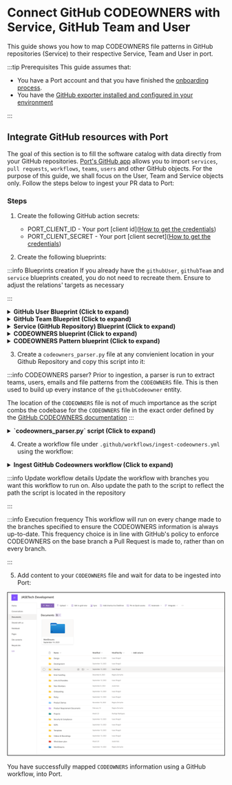 # Connect GitHub CODEOWNERS with Service, GitHub Team and User

This guide shows you how to map CODEOWNERS file patterns in GitHub repositories (Service) to their respective Service, Team and User in port.

:::tip Prerequisites
This guide assumes that:
- You have a Port account and that you have finished the [onboarding process](/quickstart).
- You have the [GitHub exporter installed and configured in your environment](/build-your-software-catalog/sync-data-to-catalog/git/github/installation.md)

:::

## Integrate GitHub resources with Port
The goal of this section is to fill the software catalog with data directly from your GitHub repositories. [Port's GitHub app](https://docs.getport.io/build-your-software-catalog/sync-data-to-catalog/git/github/) allows you to import `services`, `pull requests`, `workflows`, `teams`, `users` and other GitHub objects. For the purpose of this guide, we shall focus on the User, Team and Service objects only. Follow the steps below to ingest your PR data to Port:

### Steps

1. Create the following GitHub action secrets:
    * PORT_CLIENT_ID - Your port [client id]([How to get the credentials](https://docs.getport.io/build-your-software-catalog/sync-data-to-catalog/api/#find-your-port-credentials))
    * PORT_CLIENT_SECRET - Your port [client secret]([How to get the credentials](https://docs.getport.io/build-your-software-catalog/sync-data-to-catalog/api/#find-your-port-credentials))

2. Create the following blueprints:

:::info Blueprints creation
If you already have the `githubUser`, `githubTeam` and `service` blueprints created, you do not need to recreate them. Ensure to adjust the relations' targets as necessary

:::

<details>
<summary><b>GitHub User Blueprint (Click to expand)</b></summary>

```json showLineNumbers
{
  "identifier": "githubUser",
  "title": "Github User",
  "icon": "Microservice",
  "schema": {
    "properties": {},
    "required": []
  },
  "mirrorProperties": {},
  "calculationProperties": {},
  "aggregationProperties": {},
  "relations": {
    "user": {
      "title": "User",
      "target": "user",
      "required": false,
      "many": false
    }
  }
}
```

</details>

<details>
<summary><b>GitHub Team Blueprint (Click to expand)</b></summary>

```json showLineNumbers
{
  "identifier": "githubTeam",
  "title": "GitHub Team",
  "icon": "Github",
  "schema": {
    "properties": {
      "slug": {
        "title": "Slug",
        "type": "string"
      },
      "description": {
        "title": "Description",
        "type": "string"
      },
      "link": {
        "title": "Link",
        "icon": "Link",
        "type": "string",
        "format": "url"
      },
      "permission": {
        "title": "Permission",
        "type": "string"
      },
      "notification_setting": {
        "title": "Notification Setting",
        "type": "string"
      }
    },
    "required": []
  },
  "mirrorProperties": {},
  "calculationProperties": {},
  "relations": {}
}
```

</details>


<details>
<summary><b>Service (GitHub Repository) Blueprint (Click to expand)</b></summary>

```json showLineNumbers
{
  "identifier": "service",
  "title": "Service",
  "icon": "Microservice",
  "schema": {
    "properties": {
      "readme": {
        "title": "README",
        "type": "string",
        "format": "markdown"
      },
      "url": {
        "title": "Service URL",
        "type": "string",
        "format": "url"
      },
      "defaultBranch": {
        "title": "Default branch",
        "type": "string"
      }
    },
    "required": []
  },
  "mirrorProperties": {},
  "calculationProperties": {},
  "relations": {}
}
```

</details>

<details>
<summary><b>CODEOWNERS blueprint (Click to expand)</b></summary>

```json showLineNumbers
{
  "identifier": "githubCodeowners",
  "description": "This blueprint represents a CODEOWNERS file in a service",
  "title": "Github Codeowners",
  "icon": "Github",
  "schema": {
    "properties": {
      "location": {
        "type": "string",
        "title": "File location",
        "description": "File path to CODEOWNERS file"
      }
    },
    "required": []
  },
  "mirrorProperties": {},
  "calculationProperties": {},
  "aggregationProperties": {},
  "relations": {
    "service": {
      "title": "Service",
      "target": "service",
      "required": false,
      "many": false
    }
  }
}
```

</details>

<details>
<summary><b>CODEOWNERS Pattern blueprint (Click to expand)</b></summary>

```json showLineNumbers
{
  "identifier": "githubCodeownersPattern",
  "description": "This blueprint represents a pattern in a CODEOWNERS file from a service",
  "title": "Github Codeowners Pattern",
  "icon": "Github",
  "schema": {
    "properties": {
      "pattern": {
        "type": "string",
        "title": "File & Folder pattern",
        "description": "Regex pattern depicting the folder or file the teams and users have access to"
      }
    },
    "required": []
  },
  "mirrorProperties": {},
  "calculationProperties": {},
  "aggregationProperties": {},
  "relations": {
    "service": {
      "title": "Service",
      "target": "githubRepository",
      "required": false,
      "many": false
    },
    "user": {
      "title": "Users",
      "target": "githubUser",
      "required": false,
      "many": true
    },
    "codeownersFile": {
      "title": "Codeowners File",
      "target": "githubCodeowners",
      "required": true,
      "many": false
    },
    "team": {
      "title": "Teams",
      "target": "githubTeam",
      "required": false,
      "many": true
    }
  }
}

```

</details>

3. Create a `codeowners_parser.py` file at any convienient location in your Github Repository and copy this script into it:

:::info CODEOWNERS parser?
Prior to ingestion, a parser is run to extract teams, users, emails and file patterns from the `CODEOWNERS` file. This is then used to build up every instance of the `githubCodeowner` entity.

The location of the `CODEOWNERS` file is not of much importance as the script combs the codebase for the `CODEOWNERS` file in the exact order defined by the [GitHub CODEOWNERS documentation](https://docs.github.com/en/repositories/managing-your-repositorys-settings-and-features/customizing-your-repository/about-code-owners#codeowners-file-location)
:::

<details>
<summary><b>`codeowners_parser.py` script (Click to expand)</b></summary>

```python showLineNumbers
import asyncio
import os
import re
import sys
from dataclasses import dataclass
from enum import StrEnum
from typing import Any

import httpx
import requests
from loguru import logger

PORT_API_URL = "https://api.getport.io/v1"
PORT_CLIENT_ID = os.getenv("PORT_CLIENT_ID")
PORT_CLIENT_SECRET = os.getenv("PORT_CLIENT_SECRET")
REPOSITORY_NAME = os.getenv("REPO_NAME")

CODEOWNERS_PATTERN_BLUEPRINT = "githubCodeownersPattern"
CODEOWNERS_BLUEPRINT = "githubCodeowners"

CODEOWNERS_FILE_PATHS = [
    ".github/CODEOWNERS",
    "CODEOWNERS",
    "docs/CODEOWNERS",
]


def get_codeowner_file():
    for path in CODEOWNERS_FILE_PATHS:
        if os.path.isfile(path):
            return path

    return None


CODEOWNERS_FILE = get_codeowner_file()

if not CODEOWNERS_FILE:
    logger.error("Error parsing file: CODEOWNERS not found in the right location")
    sys.exit(1)


# Get Port Access Token
credentials = {"clientId": PORT_CLIENT_ID, "clientSecret": PORT_CLIENT_SECRET}
token_response = requests.post(f"{PORT_API_URL}/auth/access_token", json=credentials)
if not token_response.ok:
    logger.error(f"Error retrieving access token: {token_response.json()}")
    sys.exit(1)

access_token = token_response.json()["accessToken"]

# You can now use the value in access_token when making further requests
headers = {"Authorization": f"Bearer {access_token}"}


async def add_entity_to_port(client: httpx.AsyncClient, blueprint_id, entity_object):
    """A function to create the passed entity in Port

    Params
    --------------
    blueprint_id: str
        The blueprint id to create the entity in Port

    entity_object: dict
        The entity to add in your Port catalog

    Returns
    --------------
    response: dict
        The response object after calling the webhook
    """
    logger.info(f"Adding entity to Port: {entity_object}")
    response = await client.post(
        (
            f"{PORT_API_URL}/blueprints/"
            f"{blueprint_id}/entities?upsert=true&merge=true"
        ),
        json=entity_object,
        headers=headers,
    )
    if not response.is_success:
        logger.info(f"Ingesting {blueprint_id} entity to port failed, skipping...")
    logger.info(f"Added entity to Port: {entity_object}")


def remove_comment_lines(text: list[str]):
    COMMENT_CHAR = "#"
    for line in text:
        if (current_line := line.strip()) and not current_line.startswith(COMMENT_CHAR):
            yield line


def split_pattern_into_tokens(text: str):
    return text.split()


EMAIL_REGEX = r"^[a-zA-Z0-9_.+-]+@[a-zA-Z0-9-]+\.[a-zA-Z0-9-.]+$"
TEAM_REGEX = r"\@[\w|-]+\/[\w+|-]+"
USERNAME_REGEX = r"\@[\w|-]+"


class GithubEntityType(StrEnum):
    USERNAME = "username"
    EMAIL = "email"
    TEAM = "team"


@dataclass
class GithubEntity:
    type: GithubEntityType
    value: str
    pattern: str


PATTERNS = {
    GithubEntityType.USERNAME: USERNAME_REGEX,
    GithubEntityType.EMAIL: EMAIL_REGEX,
    GithubEntityType.TEAM: TEAM_REGEX,
}

def convert_to_valid_characters(input_string):
    pattern = r"[^A-Za-z0-9@_.:\\/=-]"
    output_string = re.sub(pattern, "@", input_string)

    return output_string

def parse_string_to_entity_type(text: str):
    for key, value in PATTERNS.items():
        if re.fullmatch(value, text):
            return key, text

    return None


def create_entity_from_value(
    entity_type: GithubEntityType, value: str, pattern: str
) -> GithubEntity:
    if entity_type == GithubEntityType.USERNAME:
        value = value.replace("@", "")
    entity = GithubEntity(entity_type, value, pattern)
    return entity


async def provide_entities():
    with open(CODEOWNERS_FILE) as codeowners:
        # CODEOWNERS files aren't supposed to be more than 3mb so we can
        # safely load into memory
        cleaned_lines = remove_comment_lines(codeowners.readlines())

    for cleaned_line in cleaned_lines:
        tokens = split_pattern_into_tokens(cleaned_line)
        pattern, *entities = tokens
        valid_entries = list(filter(None, map(parse_string_to_entity_type, entities)))
        for entry in valid_entries:
            yield create_entity_from_value(*entry, pattern)


def prepare_codeowner_pattern_entity(entity: GithubEntity, codeowner: dict[str, Any]):

    entity_object = {
        "identifier": convert_to_valid_characters(entity.pattern),
        "title": f"{entity.pattern} | {REPOSITORY_NAME}",
        "properties": {},
        "relations": {
            "team": [entity.value] if entity.type == GithubEntityType.TEAM else [],
            "service": REPOSITORY_NAME,
            "user": [entity.value]
            if entity.type in [GithubEntityType.USERNAME, GithubEntityType.EMAIL]
            else [],
            "codeownersFile": codeowner["identifier"],
        },
    }

    return entity_object


def crunch_entities(existing_entities: dict[str, Any], entity: dict[str, Any]):
    if entity["identifier"] in existing_entities:
        teams = set(
            [
                *entity["relations"]["team"],
                *existing_entities[entity["identifier"]]["relations"]["team"],
            ]
        )
        users = set(
            [
                *entity["relations"]["user"],
                *existing_entities[entity["identifier"]]["relations"]["user"],
            ]
        )
        existing_entities[entity["identifier"]]["relations"]["team"] = list(teams)
        existing_entities[entity["identifier"]]["relations"]["user"] = list(users)
    else:
        existing_entities[entity["identifier"]] = entity

    return existing_entities


async def main():
    logger.info("Starting Port integration")
    crunched_entities: dict[str, Any] = {}
    async with httpx.AsyncClient() as client:
        entities = provide_entities()
        codeowner_entity = {
            "identifier": REPOSITORY_NAME,
            "title": f"Codeowners in {REPOSITORY_NAME}",
            "properties": {"location": CODEOWNERS_FILE},
            "relations": {"service": REPOSITORY_NAME},
        }
        await add_entity_to_port(client, CODEOWNERS_BLUEPRINT, codeowner_entity)

        async for pattern in entities:
            pattern_entity = prepare_codeowner_pattern_entity(pattern, codeowner_entity)
            crunched_entities = crunch_entities(crunched_entities, pattern_entity)

        for entity in crunched_entities.values():
            await add_entity_to_port(client, CODEOWNERS_PATTERN_BLUEPRINT, entity)

    logger.info("Finished Port integration")


if __name__ == "__main__":
    asyncio.run(main())

```

</details>

4. Create a workflow file under `.github/workflows/ingest-codeowners.yml` using the workflow:

<details>
<summary><b>Ingest GitHub Codeowners workflow (Click to expand)</b></summary>

```yaml showLineNumbers
name: Ingest Codeowners
on:
  push:
    branches:
      - "main"
      - "releases/**"

jobs:
  ingest_codeowners:
    runs-on: ubuntu-latest

    steps:
      - uses: actions/checkout@v4
        with:
          fetch-depth: 1

      - name: Set up Python 3.11
        uses: actions/setup-python@v5
        with:
          python-version: "3.11"

      - name: Install dependencies
        run: |
          pip install httpx requests loguru

      - name: Ingest Codeowners
        run: |
          python <path/to/codeowners_parser.py>
        env:
          REPO_NAME: ${{ github.event.repository.name }}
          PORT_CLIENT_ID: ${{ secrets.PORT_CLIENT_ID }}
          PORT_CLIENT_SECRET: ${{ secrets.PORT_CLIENT_SECRET }}

```

</details>

:::info Update workflow details
Update the workflow with branches you want this workflow to run on. Also update the path to the script to reflect the path the script is located in the repository

:::

:::info Execution frequency
This workflow will run on every change made to the branches specified to ensure the CODEOWNERS information is always up-to-date. This frequency choice is in line with GitHub's policy to enforce CODEOWNERS on the base branch a Pull Request is made to, rather than on every branch.

:::

5. Add content to your `CODEOWNERS` file and wait for data to be ingested into Port:

<img src='static/img/build-your-software-catalog/custom-integration/api/ci-cd/github-workflow/guides/gitHubCodeownersAfterIngestionIntoPort.png' border='1px' />
<br />

You have successfully mapped `CODEOWNERS` information using a GitHub workflow, into Port.
